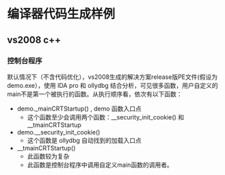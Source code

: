 # 编译器代码生成样例

## vs2008 c++

### 控制台程序
默认情况下（不含代码优化），vs2008生成的解决方案release版PE文件(假设为demo.exe），使用 IDA pro 和 ollydbg 结合分析，可见很多函数，用户自定义的main不是第一个被执行的函数。从执行顺序看，依次有以下函数：

- demo._mainCRTStartup() , demo 函数入口点
  - 这个函数至少会调用两个函数：__security_init_cookie() 和 __tmainCRTStartup
- demo.__security_init_cookie()
  - 这个函数是 ollydbg 自动找到的加载入口点
- __tmainCRTStartup()
  - 此函数较为复杂
  - 此函数是控制台程序中调用自定义main函数的调用者。